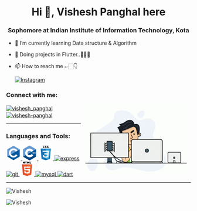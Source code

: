<h1 align="center">Hi 👋, Vishesh Panghal here</h1>
<h3 align="center">Sophomore at Indian Institute of Information Technology, Kota</h3>

- 🌱 I’m currently learning Data structure & Algorithm
- 🫡 Doing projects in Flutter..👨🏻‍💻

- 📫 How to reach me 👉🏻👇 <p> <a href="https://instagram.com/panghal._.vishesh?utm_medium=copy_link" target="_blank">
        <img src="https://logowik.com/content/uploads/images/instagram-icon.jpg" alt="Instagram" width="60"
            height="40" /> </a>

<h3 align="left">Connect with me:</h3>
<img src="https://github.com/iamthedawn/content/blob/main/tenor.gif?raw=true" width="300px" align="right">
<p align="left">
    <a href="https://mobile.twitter.com/vishesh_panghal" target="blank"><img align="center"
            src="https://raw.githubusercontent.com/rahuldkjain/github-profile-readme-generator/master/src/images/icons/Social/twitter.svg"
            alt="vishesh_panghal" height="30" width="40" /></a>
    <a href="https://www.linkedin.com/in/vishesh-panghal-b7097720b" target="blank"><img align="center"
            src="https://raw.githubusercontent.com/rahuldkjain/github-profile-readme-generator/master/src/images/icons/Social/linked-in-alt.svg"
            alt="vishesh-panghal" height="30" width="40" /></a>
</p>
<hr>
<h3 align="left">Languages and Tools:</h3>
<p align="left">  <a href="https://www.cprogramming.com/" target="_blank"> <img
            src="https://raw.githubusercontent.com/devicons/devicon/master/icons/c/c-original.svg" alt="c" width="40"
            height="40" /> </a> 
            <a href="https://www.w3schools.com/cpp/" target="_blank"> <img
            src="https://raw.githubusercontent.com/devicons/devicon/master/icons/cplusplus/cplusplus-original.svg"
            alt="cplusplus" width="40" height="40" /> </a> 
            <a href="https://www.w3schools.com/css/" target="_blank">
        <img src="https://raw.githubusercontent.com/devicons/devicon/master/icons/css3/css3-original-wordmark.svg"
            alt="css3" width="40" height="40" /> </a> 
            <a href="https://kotlinlang.org" target="_blank"> <img
            src="https://devopedia.org/images/article/118/6212.1547971082.svg"
            alt="express" width="40" height="40" /> </a> 
            <a href="https://git-scm.com/" target="_blank"> <img
            src="https://www.vectorlogo.zone/logos/git-scm/git-scm-icon.svg" alt="git" width="40" height="40" /> </a> 
            <a href="https://www.w3.org/html/" target="_blank"> <img
            src="https://raw.githubusercontent.com/devicons/devicon/master/icons/html5/html5-original-wordmark.svg"
            alt="html5" width="40" height="40" />
            <a href="https://www.mysql.com/" target="_blank"> <img
            src="https://encrypted-tbn0.gstatic.com/images?q=tbn:ANd9GcQeTposYMjtwh1eh_Ar4ArfBzo5ZN8V9U4oG8PedphtSRRnPjFkSHK5D0fIdw_s2fMYs_Y&usqp=CAU"
            alt="mysql" width="40" height="40" /> </a>
            <a href="https://dart.dev" target="_blank"> <img
            src="https://www.scottbrady91.com/img/logos/dart.svg"
            alt="dart" width="40" height="40" /> </a>
    <hr>
<p><img align="left"
        src="https://github-readme-stats.vercel.app/api?username=Vishesh-panghal&theme=highcontrast&show_icons=true&count_private=true"
        alt="Vishesh" /></p>
<br>
<p align="left"> <img
        src="https://github-readme-stats.vercel.app/api/top-langs/?username=Vishesh-panghal&theme=vision-friendly-dark"
        alt="Vishesh" /> </p>
<span align="left">
